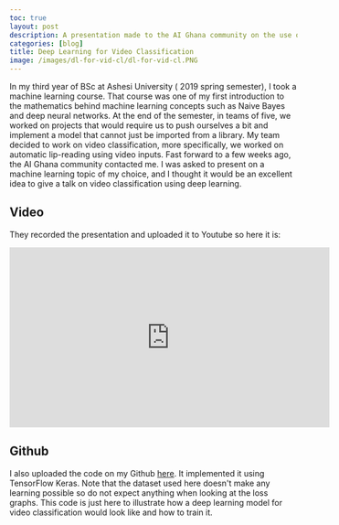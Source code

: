 ```yaml
---
toc: true
layout: post
description: A presentation made to the AI Ghana community on the use of deep learning for video classification.
categories: [blog]
title: Deep Learning for Video Classification
image: /images/dl-for-vid-cl/dl-for-vid-cl.PNG
---
```


In my third year of BSc at Ashesi University ( 2019 spring semester), I took a machine learning course. That course was one of my first introduction to the mathematics behind machine learning concepts such as Naive Bayes and deep neural networks. At the end of the semester, in teams of five, we worked on projects that would require us to push ourselves a bit and implement a model that cannot just be imported from a library. My team decided to work on video classification, more specifically, we worked on automatic lip-reading using video inputs. Fast forward to a few weeks ago, the AI Ghana community contacted me. I was asked to present on a machine learning topic of my choice, and I thought it would be an excellent idea to give a talk on video classification using deep learning. 

## Video

They recorded the presentation and uploaded it to Youtube so here it is:

<iframe width="560" height="315" src="https://www.youtube.com/embed/x2RG0lpzo1c" frameborder="0" allow="accelerometer; autoplay; clipboard-write; encrypted-media; gyroscope; picture-in-picture" allowfullscreen></iframe>

## Github

I also uploaded the code on my Github [here](https://github.com/jean72human/deep-learning-for-video-classification). It implemented it using TensorFlow Keras. Note that the dataset used here doesn't make any learning possible so do not expect anything when looking at the loss graphs. This code is just here to illustrate how a deep learning model for video classification would look like and how to train it.
